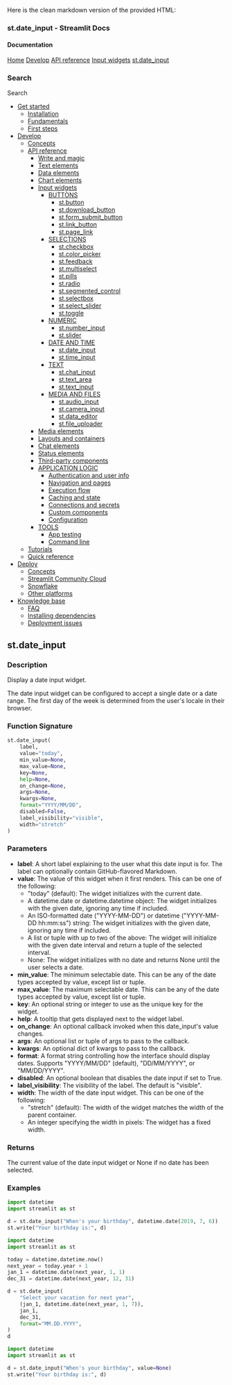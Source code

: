 Here is the clean markdown version of the provided HTML:
### st.date_input - Streamlit Docs

#### Documentation
[Home](/)
[Develop](/develop)
[API reference](/develop/api-reference)
[Input widgets](/develop/api-reference/widgets)
[st.date_input](/develop/api-reference/widgets/st.date_input)

### Search
Search
* [Get started](/get-started)
	+ [Installation](/get-started/installation)
	+ [Fundamentals](/get-started/fundamentals)
	+ [First steps](/get-started/tutorials)
* [Develop](/develop)
	+ [Concepts](/develop/concepts)
	+ [API reference](/develop/api-reference)
		- [Write and magic](/develop/api-reference/write-magic)
		- [Text elements](/develop/api-reference/text)
		- [Data elements](/develop/api-reference/data)
		- [Chart elements](/develop/api-reference/charts)
		- [Input widgets](/develop/api-reference/widgets)
			- [BUTTONS](#)
				- [st.button](/develop/api-reference/widgets/st.button)
				- [st.download_button](/develop/api-reference/widgets/st.download_button)
				- [st.form_submit_button](/develop/api-reference/execution-flow/st.form_submit_button)
				- [st.link_button](/develop/api-reference/widgets/st.link_button)
				- [st.page_link](/develop/api-reference/widgets/st.page_link)
			- [SELECTIONS](#)
				- [st.checkbox](/develop/api-reference/widgets/st.checkbox)
				- [st.color_picker](/develop/api-reference/widgets/st.color_picker)
				- [st.feedback](/develop/api-reference/widgets/st.feedback)
				- [st.multiselect](/develop/api-reference/widgets/st.multiselect)
				- [st.pills](/develop/api-reference/widgets/st.pills)
				- [st.radio](/develop/api-reference/widgets/st.radio)
				- [st.segmented_control](/develop/api-reference/widgets/st.segmented_control)
				- [st.selectbox](/develop/api-reference/widgets/st.selectbox)
				- [st.select_slider](/develop/api-reference/widgets/st.select_slider)
				- [st.toggle](/develop/api-reference/widgets/st.toggle)
			- [NUMERIC](#)
				- [st.number_input](/develop/api-reference/widgets/st.number_input)
				- [st.slider](/develop/api-reference/widgets/st.slider)
			- [DATE AND TIME](#)
				- [st.date_input](/develop/api-reference/widgets/st.date_input)
				- [st.time_input](/develop/api-reference/widgets/st.time_input)
			- [TEXT](#)
				- [st.chat_input](/develop/api-reference/chat/st.chat_input)
				- [st.text_area](/develop/api-reference/widgets/st.text_area)
				- [st.text_input](/develop/api-reference/widgets/st.text_input)
			- [MEDIA AND FILES](#)
				- [st.audio_input](/develop/api-reference/widgets/st.audio_input)
				- [st.camera_input](/develop/api-reference/widgets/st.camera_input)
				- [st.data_editor](/develop/api-reference/data/st.data_editor)
				- [st.file_uploader](/develop/api-reference/widgets/st.file_uploader)
		- [Media elements](/develop/api-reference/media)
		- [Layouts and containers](/develop/api-reference/layout)
		- [Chat elements](/develop/api-reference/chat)
		- [Status elements](/develop/api-reference/status)
		- [Third-party components](https://streamlit.io/components)
		- [APPLICATION LOGIC](#)
			- [Authentication and user info](/develop/api-reference/user)
			- [Navigation and pages](/develop/api-reference/navigation)
			- [Execution flow](/develop/api-reference/execution-flow)
			- [Caching and state](/develop/api-reference/caching-and-state)
			- [Connections and secrets](/develop/api-reference/connections)
			- [Custom components](/develop/api-reference/custom-components)
			- [Configuration](/develop/api-reference/configuration)
		- [TOOLS](#)
			- [App testing](/develop/api-reference/app-testing)
			- [Command line](/develop/api-reference/cli)
	+ [Tutorials](/develop/tutorials)
	+ [Quick reference](/develop/quick-reference)
* [Deploy](/deploy)
	+ [Concepts](/deploy/concepts)
	+ [Streamlit Community Cloud](/deploy/streamlit-community-cloud)
	+ [Snowflake](/deploy/snowflake)
	+ [Other platforms](/deploy/tutorials)
* [Knowledge base](/knowledge-base)
	+ [FAQ](/knowledge-base/using-streamlit)
	+ [Installing dependencies](/knowledge-base/dependencies)
	+ [Deployment issues](/knowledge-base/deploy)

## st.date_input
### Description
Display a date input widget.

The date input widget can be configured to accept a single date or a date range. The first day of the week is determined from the user's locale in their browser.

### Function Signature
```python
st.date_input(
    label, 
    value="today", 
    min_value=None, 
    max_value=None, 
    key=None, 
    help=None, 
    on_change=None, 
    args=None, 
    kwargs=None, 
    format="YYYY/MM/DD", 
    disabled=False, 
    label_visibility="visible", 
    width="stretch"
)
```

### Parameters

* **label**: A short label explaining to the user what this date input is for. The label can optionally contain GitHub-flavored Markdown.
* **value**: The value of this widget when it first renders. This can be one of the following:
	+ "today" (default): The widget initializes with the current date.
	+ A datetime.date or datetime.datetime object: The widget initializes with the given date, ignoring any time if included.
	+ An ISO-formatted date ("YYYY-MM-DD") or datetime ("YYYY-MM-DD hh:mm:ss") string: The widget initializes with the given date, ignoring any time if included.
	+ A list or tuple with up to two of the above: The widget will initialize with the given date interval and return a tuple of the selected interval.
	+ None: The widget initializes with no date and returns None until the user selects a date.
* **min_value**: The minimum selectable date. This can be any of the date types accepted by value, except list or tuple.
* **max_value**: The maximum selectable date. This can be any of the date types accepted by value, except list or tuple.
* **key**: An optional string or integer to use as the unique key for the widget.
* **help**: A tooltip that gets displayed next to the widget label.
* **on_change**: An optional callback invoked when this date_input's value changes.
* **args**: An optional list or tuple of args to pass to the callback.
* **kwargs**: An optional dict of kwargs to pass to the callback.
* **format**: A format string controlling how the interface should display dates. Supports "YYYY/MM/DD" (default), "DD/MM/YYYY", or "MM/DD/YYYY".
* **disabled**: An optional boolean that disables the date input if set to True.
* **label_visibility**: The visibility of the label. The default is "visible".
* **width**: The width of the date input widget. This can be one of the following:
	+ "stretch" (default): The width of the widget matches the width of the parent container.
	+ An integer specifying the width in pixels: The widget has a fixed width.

### Returns
The current value of the date input widget or None if no date has been selected.

### Examples

```python
import datetime
import streamlit as st

d = st.date_input("When's your birthday", datetime.date(2019, 7, 6))
st.write("Your birthday is:", d)
```

```python
import datetime
import streamlit as st

today = datetime.datetime.now()
next_year = today.year + 1
jan_1 = datetime.date(next_year, 1, 1)
dec_31 = datetime.date(next_year, 12, 31)

d = st.date_input(
    "Select your vacation for next year",
    (jan_1, datetime.date(next_year, 1, 7)),
    jan_1,
    dec_31,
    format="MM.DD.YYYY",
)
d
```

```python
import datetime
import streamlit as st

d = st.date_input("When's your birthday", value=None)
st.write("Your birthday is:", d)
```